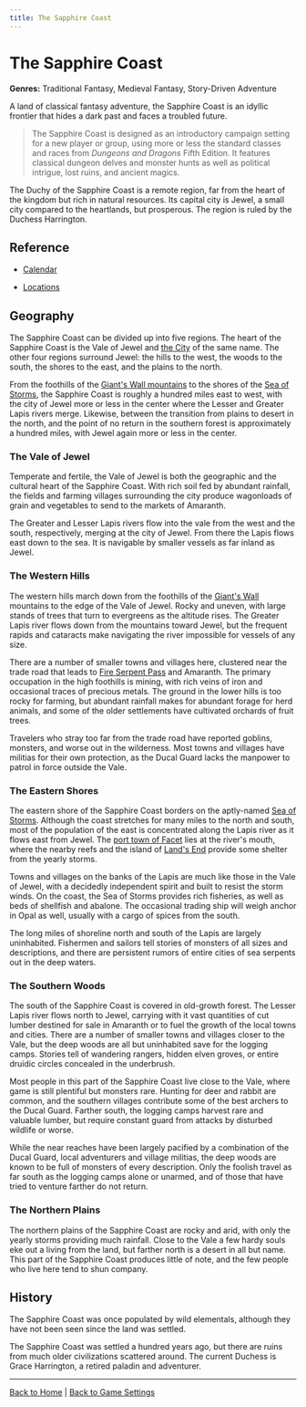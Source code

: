 ```yaml
---
title: The Sapphire Coast
---
```


# The Sapphire Coast

**Genres:** Traditional Fantasy, Medieval Fantasy, Story-Driven Adventure

A land of classical fantasy adventure, the Sapphire Coast is an idyllic frontier that hides a dark past and faces a troubled future.

> The Sapphire Coast is designed as an introductory campaign setting for a new player or group, using more or less the standard classes and races from *Dungeons and Dragons* Fifth Edition. It features classical dungeon delves and monster hunts as well as political intrigue, lost ruins, and ancient magics.

The Duchy of the Sapphire Coast is a remote region, far from the heart of the kingdom but rich in natural resources. Its capital city is Jewel, a small city compared to the heartlands, but prosperous. The region is ruled by the Duchess Harrington.

## Reference

- [Calendar]({{site.baseurl}}/settings/sapphire-coast/calendar)
<!-- - Characters -->
- [Locations]({{site.baseurl}}/settings/sapphire-coast/locations)

## Geography

The Sapphire Coast can be divided up into five regions. The heart of the Sapphire Coast is the Vale of Jewel and [the City]({{site.baseurl}}/settings/sapphire-coast/locations/city-of-jewel) of the same name. The other four regions surround Jewel: the hills to the west, the woods to the south, the shores to the east, and the plains to the north.

From the foothills of the [Giant's Wall mountains](#) to the shores of the [Sea of Storms](#), the Sapphire Coast is roughly a hundred miles east to west, with the city of Jewel more or less in the center where the Lesser and Greater Lapis rivers merge. Likewise, between the transition from plains to desert in the north, and the point of no return in the southern forest is approximately a hundred miles, with Jewel again more or less in the center.

### The Vale of Jewel

Temperate and fertile, the Vale of Jewel is both the geographic and the cultural heart of the Sapphire Coast. With rich soil fed by abundant rainfall, the fields and farming villages surrounding the city produce wagonloads of grain and vegetables to send to the markets of Amaranth.

The Greater and Lesser Lapis rivers flow into the vale from the west and the south, respectively, merging at the city of Jewel. From there the Lapis flows east down to the sea. It is navigable by smaller vessels as far inland as Jewel.

### The Western Hills

The western hills march down from the foothills of the [Giant's Wall](#) mountains to the edge of the Vale of Jewel. Rocky and uneven, with large stands of trees that turn to evergreens as the altitude rises. The Greater Lapis river flows down from the mountains toward Jewel, but the frequent rapids and cataracts make navigating the river impossible for vessels of any size.

There are a number of smaller towns and villages here, clustered near the trade road that leads to [Fire Serpent Pass](#) and Amaranth. The primary occupation in the high foothills is mining, with rich veins of iron and occasional traces of precious metals. The ground in the lower hills is too rocky for farming, but abundant rainfall makes for abundant forage for herd animals, and some of the older settlements have cultivated orchards of fruit trees.

Travelers who stray too far from the trade road have reported goblins, monsters, and worse out in the wilderness. Most towns and villages have militias for their own protection, as the Ducal Guard lacks the manpower to patrol in force outside the Vale.

### The Eastern Shores

The eastern shore of the Sapphire Coast borders on the aptly-named [Sea of Storms](#). Although the coast stretches for many miles to the north and south, most of the population of the east is concentrated along the Lapis river as it flows east from Jewel. The [port town of Facet](#) lies at the river's mouth, where the nearby reefs and the island of [Land's End](#) provide some shelter from the yearly storms.

Towns and villages on the banks of the Lapis are much like those in the Vale of Jewel, with a decidedly independent spirit and built to resist the storm winds. On the coast, the Sea of Storms provides rich fisheries, as well as beds of shellfish and abalone. The occasional trading ship will weigh anchor in Opal as well, usually with a cargo of spices from the south.

The long miles of shoreline north and south of the Lapis are largely uninhabited. Fishermen and sailors tell stories of monsters of all sizes and descriptions, and there are persistent rumors of entire cities of sea serpents out in the deep waters.

### The Southern Woods

The south of the Sapphire Coast is covered in old-growth forest. The Lesser Lapis river flows north to Jewel, carrying with it vast quantities of cut lumber destined for sale in Amaranth or to fuel the growth of the local towns and cities. There are a number of smaller towns and villages closer to the Vale, but the deep woods are all but uninhabited save for the logging camps. Stories tell of wandering rangers, hidden elven groves, or entire druidic circles concealed in the underbrush.

Most people in this part of the Sapphire Coast live close to the Vale, where game is still plentiful but monsters rare. Hunting for deer and rabbit are common, and the southern villages contribute some of the best archers to the Ducal Guard. Farther south, the logging camps harvest rare and valuable lumber, but require constant guard from attacks by disturbed wildlife or worse.

While the near reaches have been largely pacified by a combination of the Ducal Guard, local adventurers and village militias, the deep woods are known to be full of monsters of every description. Only the foolish travel as far south as the logging camps alone or unarmed, and of those that have tried to venture farther do not return.

### The Northern Plains

The northern plains of the Sapphire Coast are rocky and arid, with only the yearly storms providing much rainfall. Close to the Vale a few hardy souls eke out a living from the land, but farther north is a desert in all but name. This part of the Sapphire Coast produces little of note, and the few people who live here tend to shun company.

## History

The Sapphire Coast was once populated by wild elementals, although they have not been seen since the land was settled.

The Sapphire Coast was settled a hundred years ago, but there are ruins from much older civilizations scattered around. The current Duchess is Grace Harrington, a retired paladin and adventurer.

---

[Back to Home]({{site.baseurl}}/)
|
[Back to Game Settings]({{site.baseurl}}/settings)
